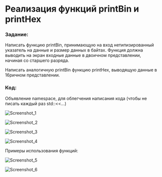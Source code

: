# Реализация функций printBin и printHex

### Задание:
Написать функцию printBin, принимающую на вход нетипизированный указатель на данные и размер данных в байтах.
Функция должна выводить на экран входные данные в двоичном представлении, начиная со старшего разряда.

Написать аналогичную printBin функцию printHex, выводящую данные в 16ричном представлении.

### Код:
Объявление namespace, для облегчения написания кода (чтобы не писать каждый раз std::<<...)

![Screenshot_1](https://user-images.githubusercontent.com/95550202/232711312-f2cf414f-38d0-4437-b6e1-583ddd863d0c.png)

![Screenshot_2](https://user-images.githubusercontent.com/95550202/232711741-a4a56a2c-8555-4074-8e33-b378620be07e.png)

![Screenshot_3](https://user-images.githubusercontent.com/95550202/232711813-212fa161-129f-4fb2-be94-4be247da4261.png)

![Screenshot_4](https://user-images.githubusercontent.com/95550202/232711830-d400b227-0653-4d73-a0ae-7d1930ab8db4.png)

Примеры использования функций:

![Screenshot_5](https://user-images.githubusercontent.com/95550202/232711954-7634ab46-00df-4040-9aea-b476f8c71d6c.png)

![Screenshot_6](https://user-images.githubusercontent.com/95550202/232711978-341ae3a2-5db8-407d-94de-444c2ab534a7.png)
